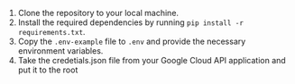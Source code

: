 1. Clone the repository to your local machine.
2. Install the required dependencies by running `pip install -r requirements.txt`.
3. Copy the `.env-example` file to `.env` and provide the necessary environment variables.
3. Take the credetials.json file from your Google Cloud API application and put it to the root
